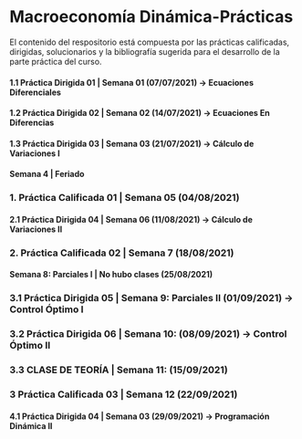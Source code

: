 # Macroeconomía Dinámica-Prácticas
El contenido del respositorio está compuesta por las prácticas calificadas, dirigidas, solucionarios y la bibliografía sugerida para el desarrollo de la parte práctica del curso.

#### 1.1 Práctica Dirigida 01   | Semana 01 (07/07/2021) → Ecuaciones Diferenciales
#### 1.2 Práctica Dirigida 02   | Semana 02 (14/07/2021) → Ecuaciones En Diferencias
#### 1.3 Práctica Dirigida 03   | Semana 03 (21/07/2021) → Cálculo de Variaciones I
#### Semana 4 | Feriado
### 1. Práctica Calificada 01 | Semana 05 (04/08/2021)
#### 2.1 Práctica Dirigida 04   | Semana 06 (11/08/2021) → Cálculo de Variaciones II
### 2. Práctica Calificada 02 | Semana 7 (18/08/2021)
#### Semana 8: Parciales I | No hubo clases (25/08/2021)
### 3.1 Práctica Dirigida 05 | Semana 9: Parciales II (01/09/2021) → Control Óptimo I
### 3.2 Práctica Dirigida 06 | Semana 10: (08/09/2021) → Control Óptimo II
### 3.3 CLASE DE TEORÍA | Semana 11: (15/09/2021)
### 3 Práctica Calificada 03 | Semana 12 (22/09/2021)
#### 4.1 Práctica Dirigida 04   | Semana 03 (29/09/2021) → Programación Dinámica II


